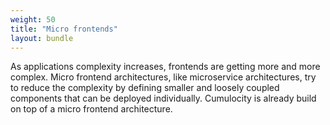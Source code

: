 ```yaml
---
weight: 50
title: "Micro frontends"
layout: bundle
---
```


As applications complexity increases, frontends are getting more and more complex. Micro frontend architectures, like microservice architectures, try to reduce the complexity by defining smaller and loosely coupled components that can be deployed individually. Cumulocity is already build on top of a micro frontend architecture.
